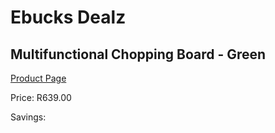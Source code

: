 
# Ebucks Dealz
## Multifunctional Chopping Board - Green
[Product Page](https://www.ebucks.com/web/shop/productSelected.do?prodId=1224358395&catId=714962196)

Price: R639.00

Savings: 


	